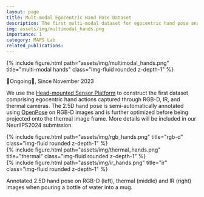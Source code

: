 ```yaml
---
layout: page
title: Mult-modal Egocentric Hand Pose Dataset
description: The first multi-modal dataset for egocentric hand pose and action that includes RGB-D, IR and Thermal images.
img: assets/img/multimodal_hands.png
importance: 1
category: MAPS Lab
related_publications: 
---
```


<div class="row">
    <div class="col-sm mt-3 mt-md-0">
        {% include figure.html path="assets/img/multimodal_hands.png" title="multi-modal hands" class="img-fluid rounded z-depth-1" %}
    </div>
</div>

🌟Ongoing🌟, Since November 2023

We use the <a href="https://lawrencez22.github.io/projects/4_project/">Head-mounted Sensor Platform</a> to construct the first dataset comprising egocentric hand actions captured through RGB-D, IR, and thermal cameras. The 2.5D hand pose is semi-automatically annotated using <a href="https://github.com/CMU-Perceptual-Computing-Lab/openpose">OpenPose</a> on RGB-D images and is further optimized before being projected onto the thermal image frame. More details will be included in our NeurlIPS2024 submission.

<div class="row">
    <div class="col-sm mt-3 mt-md-0">
        {% include figure.html path="assets/img/rgb_hands.png" title="rgb-d" class="img-fluid rounded z-depth-1" %}
    </div>
    <div class="col-sm mt-3 mt-md-0">
        {% include figure.html path="assets/img/thermal_hands.png" title="thermal" class="img-fluid rounded z-depth-1" %}
    </div>
    <div class="col-sm mt-3 mt-md-0">
        {% include figure.html path="assets/img/ir_hands.png" title="ir" class="img-fluid rounded z-depth-1" %}
    </div>
</div>

<p>Annotated 2.5D hand pose on RGB-D (left), thermal (middle) and IR (right) images when pouring a bottle of water into a mug.<p>